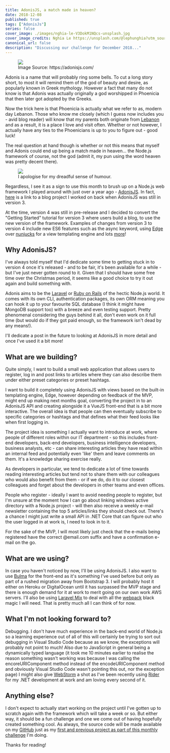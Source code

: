 ```yaml
---
title: AdonisJS, a match made in heaven?
date: 2018-12-08
published: true
tags: ["AdonisJs"]
series: false
cover_image: ./images/nghia-le-V3DokM1NQcs-unsplash.jpg
cover_image_credits: Nghia Le https://unsplash.com/@lephunghia?utm_source=unsplash&utm_medium=referral&utm_content=creditCopyText
canonical_url: false
description: "Discussing our challenge for December 2018..."
---
```

<figure>
    <img src="https://cdn-images-1.medium.com/max/1600/1*h13YbzArlrQwRSGi2CM9cA.png" style="display: block; margin-left: auto; margin-right: auto;"/>
    <figcaption>Image Source: https://adonisjs.com/</figcaption>
</figure>

Adonis is a name that will probably ring some bells. To cut a long story short, to most it will remind them of the god of beauty and desire, as popularly known in Greek mythology. However a fact that many do not know is that Adonis was actually originally a god worshipped in Phoenicia that then later got adopted by the Greeks.

Now the trick here is that Phoenicia is actually what we refer to as, modern day Lebanon. Those who know me closely (which I guess now includes you - avid blog reader) will know that my parents both originate from [Lebanon](https://en.wikipedia.org/wiki/Lebanon) and as a result, it is a place I love and visit often. Whether or not however, I actually have any ties to the Phoenicians is up to you to figure out - good luck!

The real question at hand though is whether or not this means that myself and Adonis could end up being a match made in heaven... the Node.js framework of course, not the god (admit it, my pun using the word heaven was pretty decent there).

<figure>
    <img src="https://media.giphy.com/media/wWue0rCDOphOE/giphy.gif" style="display: block; margin-left: auto; margin-right: auto;"/>
    <figcaption>I apologise for my dreadful sense of humour.</figcaption>
</figure>

Regardless, I see it as a sign to use this month to brush up on a Node.js web framework I played around with just over a year ago - [AdonisJS](https://adonisjs.com/). In fact, [here](https://github.com/karam94/adonis-v4-blog) is a link to a blog project I worked on back when AdonisJS was still in version 3. 

At the time, version 4 was still in pre-release and I decided to convert the "Getting Started" tutorial for version 3 where users build a blog, to use the new version of the framework. Examples of changes from version 3 to version 4 include new ES6 features such as the async keyword, using [Edge](https://edge.adonisjs.com/) over [nunjucks](https://mozilla.github.io/nunjucks/) for a view templating engine and lots [more](https://adonisjs.com/docs/4.0/upgrade-guide)!

## Why AdonisJS?
I've always told myself that I'd dedicate some time to getting stuck in to version 4 once it's released - and to be fair, it's been available for a while - but I've just never gotten round to it. Given that I should have some free time over the Christmas period, it seems like a good choice to try it out again and build something with.

Adonis aims to be the [Laravel](https://laravel.com/) or [Ruby on Rails](https://rubyonrails.org/) of the hectic Node.js world. It comes with its own CLI, authentication packages, its own ORM meaning you can hook it up to your favourite SQL database (I think it might have MongoDB support too) with a breeze and even testing support. Pretty phenomenal considering the guys behind it all, don't even work on it full time (but would do if they got paid enough, so the framework isn't dead by any means!).

I'll dedicate a post in the future to looking at AdonisJS in more detail and once I've used it a bit more!

## What are we building?
Quite simply, I want to build a small web application that allows users to register, log in and post links to articles where they can also describe them under either preset categories or preset hashtags. 

I want to build it completely using AdonisJS with views based on the built-in templating engine, Edge, however depending on feedback of the MVP, might end up making next months goal, converting the project in to an AdonisJS API and creating alongside it a VueJS front-end that is a bit more interactive. The overall idea is that people can then eventually subscribe to specific categories or hashtags and that defines what their feed looks like when first logging in.

The project idea is something I actually want to introduce at work, where people of different roles within our IT department - so this includes front-end developers, back-end developers, business intelligence developers, business analysts, etc - can share interesting articles they have read within an internal feed and potentially even 'like' them and leave comments on them. It's a knowledge sharing exercise really.

As developers in particular, we tend to dedicate a lot of time towards reading interesting articles but tend not to share them with our colleagues who would also benefit from them - or if we do, do it to our closest colleagues and forget about the developers in other teams and even offices.

People who register - ideally I want to avoid needing people to register, but I'm unsure at the moment how I can go about linking windows active directory with a Node.js project - will then also receive a weekly e-mail newsletter containing the top 5 articles/links they should check out. There's a chance I might just write a small API in .NET Core that can figure out who the user logged in at work is, I need to look in to it.

For the sake of the MVP, I will most likely just check that the e-mails being registered have the correct @email.com suffix and have a confirmation e-mail on the go.

## What are we using?
In case you haven't noticed by now, I'll be using AdonisJS. I also want to use [Bulma](https://bulma.io/) for the front-end as it's something I've used before but only as part of a rushed migration away from Bootstrap 3. I will probably host it either on Heroku or DigitalOcean until it has surpassed the MVP stage and there is enough demand for it at work to merit going on our own work AWS servers. I'll also be using [Laravel Mix](https://github.com/JeffreyWay/laravel-mix) to deal with all the [webpack](https://github.com/webpack/webpack) black magic I will need. That is pretty much all I can think of for now.

## What I'm not looking forward to?
Debugging. I don't have much experience in the back-end world of Node.js so a learning experience out of all of this will certainly be trying to sort out debugging in Visual Studio Code because as we know, the exceptions will probably not point to much! Also due to JavaScript in general being a dynamically typed language (it took me 10 minutes earlier to realise the reason something wasn't working was because I was calling the encoreURIComponent method instead of the encodeURIComponent method and obviously Visual Studio Code wasn't pointing this out, nor the exception page) I might also give [WebStorm](https://www.jetbrains.com/webstorm/) a shot as I've been recently using [Rider](https://www.jetbrains.com/rider/) for my .NET development at work and am loving every second of it.

## Anything else?
I don't expect to actually start working on the project until I've gotten up to scratch again with the framework which will take a week or so. But either way, it should be a fun challenge and one we come out of having hopefully created something cool. As always, the source code will be made available on my [GitHub](https://github.com/karam94) just as my [first and previous project as part of this monthly challenge](http://www.karam.io/2018/November-2018-Best-thing-since-bread/) I'm doing.

Thanks for reading!